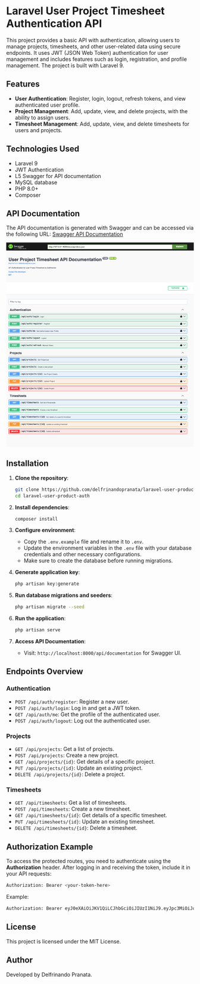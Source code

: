 # Laravel User Project Timesheet Authentication API

This project provides a basic API with authentication, allowing users to manage projects, timesheets, and other user-related data using secure endpoints. It uses JWT (JSON Web Token) authentication for user management and includes features such as login, registration, and profile management. The project is built with Laravel 9.

## Features

- **User Authentication**: Register, login, logout, refresh tokens, and view authenticated user profile.
- **Project Management**: Add, update, view, and delete projects, with the ability to assign users.
- **Timesheet Management**: Add, update, view, and delete timesheets for users and projects.

## Technologies Used

- Laravel 9
- JWT Authentication
- L5 Swagger for API documentation
- MySQL database
- PHP 8.0+
- Composer

## API Documentation

The API documentation is generated with Swagger and can be accessed via the following URL:
[Swagger API Documentation](http://localhost:8000/api/documentation)

![alt text](image.png)

## Installation

1. **Clone the repository**:
    ```bash
    git clone https://github.com/delfrinandopranata/laravel-user-product-auth.git
    cd laravel-user-product-auth
    ```

2. **Install dependencies**:
    ```bash
    composer install
    ```

3. **Configure environment**:
    - Copy the `.env.example` file and rename it to `.env`.
    - Update the environment variables in the `.env` file with your database credentials and other necessary configurations.
    - Make sure to create the database before running migrations.

4. **Generate application key**:
    ```bash
    php artisan key:generate
    ```

5. **Run database migrations and seeders**:
    ```bash
    php artisan migrate --seed
    ```

6. **Run the application**:
    ```bash
    php artisan serve
    ```

7. **Access API Documentation**:
    - Visit: `http://localhost:8000/api/documentation` for Swagger UI.

## Endpoints Overview

### Authentication
- `POST /api/auth/register`: Register a new user.
- `POST /api/auth/login`: Log in and get a JWT token.
- `GET /api/auth/me`: Get the profile of the authenticated user.
- `POST /api/auth/logout`: Log out the authenticated user.

### Projects
- `GET /api/projects`: Get a list of projects.
- `POST /api/projects`: Create a new project.
- `GET /api/projects/{id}`: Get details of a specific project.
- `PUT /api/projects/{id}`: Update an existing project.
- `DELETE /api/projects/{id}`: Delete a project.

### Timesheets
- `GET /api/timesheets`: Get a list of timesheets.
- `POST /api/timesheets`: Create a new timesheet.
- `GET /api/timesheets/{id}`: Get details of a specific timesheet.
- `PUT /api/timesheets/{id}`: Update an existing timesheet.
- `DELETE /api/timesheets/{id}`: Delete a timesheet.

## Authorization Example

To access the protected routes, you need to authenticate using the **Authorization** header. After logging in and receiving the token, include it in your API requests:

```bash
Authorization: Bearer <your-token-here>
```

Example:
```bash
Authorization: Bearer eyJ0eXAiOiJKV1QiLCJhbGciOiJIUzI1NiJ9.eyJpc3MiOiJodHRwOi8vbG9jYWxob3N0OjgwMDAvYXBpL2F1dGgvbG9naW4iLCJpYXQiOjE3Mjg3MjYwNjMsImV4cCI6MTczMTMxODA2MywibmJmIjoxNzI4NzI2MDYzLCJqdGkiOiJZNXJxVHRMVGRIQXV4bG5qIiwic3ViIjoiMSIsInBydiI6IjIzYmQ1Yzg5NDlmNjAwYWRiMzllNzAxYzQwMDg3MmRiN2E1OTc2ZjcifQ._-xJnAXDp3MfoVSRk4F6jAPt1e-2HVG3qLE4wVnwglU
```

## License

This project is licensed under the MIT License.

## Author

Developed by Delfrinando Pranata.